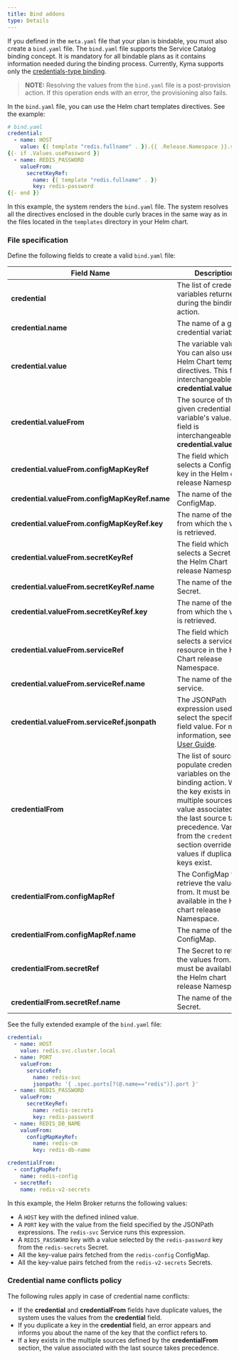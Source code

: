 ```yaml
---
title: Bind addons
type: Details
---
```


If you defined in the `meta.yaml` file that your plan is bindable, you must also create a `bind.yaml` file.
The `bind.yaml` file supports the Service Catalog binding concept. It is mandatory for all bindable plans as it contains information needed during the binding process. Currently, Kyma supports only the [credentials-type binding](https://github.com/openservicebrokerapi/servicebroker/blob/v2.13/spec.md#types-of-binding).   

>**NOTE:** Resolving the values from the `bind.yaml` file is a post-provision action. If this operation ends with an error, the provisioning also fails.

In the `bind.yaml` file, you can use the Helm chart templates directives. See the example:

```yaml
# bind.yaml
credential:
  - name: HOST
    value: {{ template "redis.fullname" . }}.{{ .Release.Namespace }}.svc.cluster.local
{{- if .Values.usePassword }}
  - name: REDIS_PASSWORD
    valueFrom:
      secretKeyRef:
        name: {{ template "redis.fullname" . }}
        key: redis-password
{{- end }}
```
In this example, the system renders the `bind.yaml` file. The system resolves all the directives enclosed in the double curly braces in the same way as in the files located in the `templates` directory in your Helm chart.


### File specification

Define the following fields to create a valid `bind.yaml` file:

|   Field Name   |      Description                       |
|--------------|--------------------------------------------------------------|
| **credential** | The list of credential variables returned during the binding action.  |
| **credential.name** | The name of a given credential variable.  |
| **credential.value** | The variable value. You can also use the Helm Chart templating directives. This field is interchangeable with **credential.valueFrom**. |
| **credential.valueFrom** | The source of the given credential variable's value. This field is interchangeable with **credential.value**.  |
| **credential.valueFrom.configMapKeyRef** | The field which selects a ConfigMap key in the Helm chart release Namespace.    |
| **credential.valueFrom.configMapKeyRef.name** | The name of the ConfigMap.  |
| **credential.valueFrom.configMapKeyRef.key**  | The name of the key from which the value is retrieved.  |
| **credential.valueFrom.secretKeyRef**  | The field which selects a Secret key in the Helm Chart release Namespace.     |
| **credential.valueFrom.secretKeyRef.name**    | The name of the Secret.     |
| **credential.valueFrom.secretKeyRef.key**    | The name of the key from which the value is retrieved. |
| **credential.valueFrom.serviceRef**   | The field which selects a service resource in the Helm Chart release Namespace. |
| **credential.valueFrom.serviceRef.name**    | The name of the service.          |
| **credential.valueFrom.serviceRef.jsonpath**  | The JSONPath expression used to select the specified field value. For more information, see the [User Guide](https://kubernetes.io/docs/user-guide/jsonpath/). |
| **credentialFrom** | The list of sources to populate credential variables on the binding action. When the key exists in multiple sources, the value associated with the last source takes precedence. Variables from the `credential` section override the values if duplicated keys exist. |
| **credentialFrom.configMapRef** | The ConfigMap to retrieve the values from. It must be available in the Helm chart release Namespace. |
| **credentialFrom.configMapRef.name**    | The name of the ConfigMap.   |
| **credentialFrom.secretRef** | The Secret to retrieve the values from. It must be available in the Helm chart release Namespace.  |
| **credentialFrom.secretRef.name**    | The name of the Secret.      |


See the fully extended example of the `bind.yaml` file:

```yaml
credential:
  - name: HOST
    value: redis.svc.cluster.local
  - name: PORT
    valueFrom:
      serviceRef:
        name: redis-svc
        jsonpath: '{ .spec.ports[?(@.name=="redis")].port }'
  - name: REDIS_PASSWORD
    valueFrom:
      secretKeyRef:
        name: redis-secrets
        key: redis-password
  - name: REDIS_DB_NAME
    valueFrom:
      configMapKeyRef:
        name: redis-cm
        key: redis-db-name

credentialFrom:
  - configMapRef:
    name: redis-config
  - secretRef:
    name: redis-v2-secrets
```

In this example, the Helm Broker returns the following values:
- A `HOST` key with the defined inlined value.
- A `PORT` key with the value from the field specified by the JSONPath expressions. The `redis-svc` Service runs this expression.
- A `REDIS_PASSWORD` key with a value selected by the `redis-password` key from the `redis-secrets` Secret.
- All the key-value pairs fetched from the `redis-config` ConfigMap.
- All the key-value pairs fetched from the `redis-v2-secrets` Secrets.


### Credential name conflicts policy

The following rules apply in case of credential name conflicts:
- If the **credential** and **credentialFrom** fields have duplicate values, the system uses the values from the **credential** field.
- If you duplicate a key in the **credential** field, an error appears and informs you about the name of the key that the conflict refers to.
- If a key exists in the multiple sources defined by the **credentialFrom** section, the value associated with the last source takes precedence.
